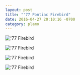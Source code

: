```yaml
---
layout: post
title: "'77 Pontiac Firebird"
date: 2016-04-27 20:10:16 -0700
category: plamo
---
```


!['77 Firebird](http://i.imgur.com/SfAb963h.jpg)

!['77 Firebird](http://i.imgur.com/fkqWNT6h.png)

!['77 Firebird](http://i.imgur.com/arPPWpUh.png)

!['77 Firebird](http://i.imgur.com/rdVxt2Kh.png)

